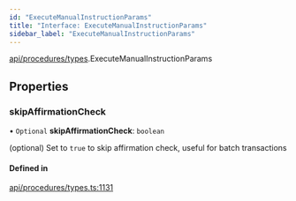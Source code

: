 ```yaml
---
id: "ExecuteManualInstructionParams"
title: "Interface: ExecuteManualInstructionParams"
sidebar_label: "ExecuteManualInstructionParams"
---
```


[api/procedures/types](../../../../../modules/API/Procedures/Types/Types.md).ExecuteManualInstructionParams

## Properties

### skipAffirmationCheck

• `Optional` **skipAffirmationCheck**: `boolean`

(optional) Set to `true` to skip affirmation check, useful for batch transactions

#### Defined in

[api/procedures/types.ts:1131](https://github.com/PolymeshAssociation/polymesh-sdk/blob/995f17653/src/api/procedures/types.ts#L1131)
